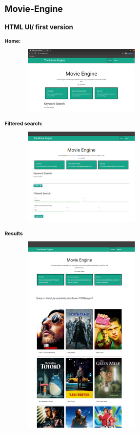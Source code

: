 # Movie-Engine

<h2>HTML UI/ first version</h2>
<h3>Home:</h3>
<p align="center">
  <img src="assets/home.png" width="350" title="Stuffs">
</p>
<h3>Filtered search:</h3>
<p align="center">
  <img src="assets/search.png" width="350" title="Stuffs">
</p>
<h3>Results</h3>
<p align="center">
  <img src="assets/results.png" width="350" title="Stuffs">
</p>
